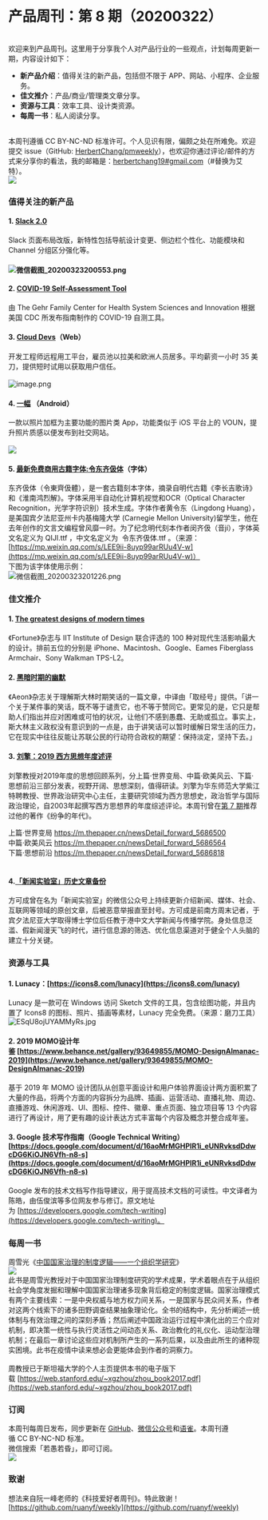 # 产品周刊：第 8 期（20200322）


<br />欢迎来到产品周刊。这里用于分享我个人对产品行业的一些观点，计划每周更新一期，内容设计如下：

- **新产品介绍**：值得关注的新产品，包括但不限于 APP、网站、小程序、企业服务。
- **佳文推介**：产品/商业/管理类文章分享。
- **资源与工具**：效率工具、设计类资源。
- **每周一书**：私人阅读分享。


<br />本周刊遵循 CC BY-NC-ND 标准许可。个人见识有限，偏颇之处在所难免。欢迎提交 issue（GitHub: [HerbertChang/pmweekly](https://github.com/HerbertChang/pmweekly)），也欢迎你通过评论/邮件的方式来分享你的看法，我的邮箱是：[herbertchang19#gmail.com](mailto:herbertchang19@gmail.com)（#替换为艾特）。<br />![](https://cdn.nlark.com/yuque/0/2020/png/535404/1584802389942-996949c1-dc74-4e53-b3c0-9db2450c2145.png#align=left&display=inline&height=31&margin=%5Bobject%20Object%5D&originHeight=31&originWidth=88&size=0&status=done&style=none&width=88)

<a name="7T3Fc"></a>
### 值得关注的新产品<br />
<a name="Z0A2e"></a>
#### 1. [Slack 2.0](https://slackhq.com/simpler-more-organized-slack)
Slack 页面布局改版，新特性包括导航设计变更、侧边栏个性化、功能模块和 Channel 分组区分强化等。<br />

<a name="sSxQJ"></a>
#### ![微信截图_20200323200553.png](https://cdn.nlark.com/yuque/0/2020/png/535404/1584965769670-42bd3e46-1588-4f6b-beeb-766a64bdcb18.png#align=left&display=inline&height=574&margin=%5Bobject%20Object%5D&name=%E5%BE%AE%E4%BF%A1%E6%88%AA%E5%9B%BE_20200323200553.png&originHeight=574&originWidth=1149&size=190993&status=done&style=none&width=1149)
<a name="UPRdR"></a>
#### 2. [COVID-19 Self-Assessment Tool](https://gehrcovidtriage.akidolabs.com/) 
由 The Gehr Family Center for Health System Sciences and Innovation 根据美国 CDC 所发布指南制作的 COVID-19 自测工具。<br />

<a name="yR3u0"></a>
#### 3. [Cloud Devs](https://clouddevs.io/)（Web）
开发工程师远程用工平台，雇员池以拉美和欧洲人员居多。平均薪资一小时 35 美刀，提供短时试用以获取用户信任。<br />
<br />![image.png](https://cdn.nlark.com/yuque/0/2020/png/535404/1584967488035-daccf3c9-1b62-4579-8765-9754e3027a87.png#align=left&display=inline&height=358&margin=%5Bobject%20Object%5D&name=image.png&originHeight=715&originWidth=1478&size=585451&status=done&style=none&width=739)
<a name="KQJAn"></a>
#### 4.  [一幅](https://www.coolapk.com/apk/com.joey.fui) （Android）
一款以照片加框为主要功能的图片类 App，功能类似于 iOS 平台上的 VOUN，提升照片质感以便发布到社交网站。<br />
<br />![](https://cdn.nlark.com/yuque/0/2020/png/535404/1584966927288-380abb13-0d9e-4306-9dcc-bb225960875e.png#align=left&display=inline&height=676&margin=%5Bobject%20Object%5D&originHeight=676&originWidth=650&size=0&status=done&style=none&width=650)<br />

<a name="AWsn6"></a>
#### 5. [最新免费商用古籍字体:令东齐伋体](https://github.com/LingDong-/qiji-font)（字体）
东齐伋体（令東齊伋體），是一套古籍刻本字体，摘录自明代古籍《李长吉歌诗》和《淮南鸿烈解》。字体采用半自动化计算机视觉和OCR（Optical Character Recognition，光学字符识别）技术生成。字体作者黄令东（Lingdong Huang），是美国宾夕法尼亚州卡内基梅隆大学 (Carnegie Mellon University)留学生，他在去年创作的文言文编程曾风靡一时。为了纪念明代刻本作者闵齐伋（音jí），字体英文名定义为 QIJI.ttf ，中文名定义为  令东齐伋体.ttf 。（来源：[https://mp.weixin.qq.com/s/LEE9ii-8uyp99arRUu4V-w](https://mp.weixin.qq.com/s/LEE9ii-8uyp99arRUu4V-w)）<br />下图为该字体使用示例：<br />![微信截图_20200323201226.png](https://cdn.nlark.com/yuque/0/2020/png/535404/1584965559626-947ec36c-6472-4e0e-8e17-e98b6eb8dc29.png#align=left&display=inline&height=878&margin=%5Bobject%20Object%5D&name=%E5%BE%AE%E4%BF%A1%E6%88%AA%E5%9B%BE_20200323201226.png&originHeight=878&originWidth=817&size=763306&status=done&style=none&width=817)<br />

<a name="qhT3W"></a>
### 佳文推介
<a name="i9rxS"></a>
#### 1. [The greatest designs of modern times](https://fortune.com/longform/100-best-designs/) 
《Fortune》杂志与 IIT Institute of Design 联合评选的 100 种对现代生活影响最大的设计。排前五位的分别是 iPhone、Macintosh、Google、Eames Fiberglass Armchair、Sony Walkman TPS-L2。<br />

<a name="nSOeh"></a>
#### 2. [黑暗时期的幽默](https://qujinghao.com/2020/03/14/6e50ef4bca/)
《Aeon》杂志关于理解斯大林时期笑话的一篇文章，中译由「取经号」提供。「讲一个关于某件事的笑话，既不等于谴责它，也不等于赞同它。更常见的是，它只是帮助人们指出并应对困难或可怕的状况，让他们不感到愚蠢、无助或孤立。事实上，斯大林主义政权没有意识到的一点是，由于讲笑话可以暂时缓解日常生活的压力，它在现实中往往反能让苏联公民的行动符合政权的期望：保持淡定，坚持下去。」

<a name="fMfnK"></a>
#### 3. [刘擎：2019 西方思想年度述评](https://www.thepaper.cn/newsDetail_forward_5686818)
刘擎教授对2019年度的思想回顾系列，分上篇·世界变局、中篇·欧美风云、下篇·思想前沿三部分发表，视野开阔、思想深刻，值得研读。刘擎为华东师范大学紫江特聘教授、世界政治研究中心主任，主要研究领域为西方思想史，政治哲学与国际政治理论，自2003年起撰写西方思想界的年度综述评论。本周刊曾在[第 7 期](https://www.yuque.com/herbert-chang/pmweekly/issue-7#zzpbS)推荐过他的著作《纷争的年代》。

上篇·世界变局 https://m.thepaper.cn/newsDetail_forward_5686500<br />中篇·欧美风云 https://m.thepaper.cn/newsDetail_forward_5686564<br />下篇·思想前沿 https://m.thepaper.cn/newsDetail_forward_5686818<br /> <br />

<a name="Lxt4y"></a>
#### 4.[「新闻实验室」历史文章备份](https://github.com/Newslab2020/Contents/blob/master/wechataccount.md)
方可成曾在名为「新闻实验室」的微信公众号上持续更新介绍新闻、媒体、社会、互联网等领域的原创文章，后被恶意举报直至封号。方可成是前南方周末记者，于宾夕法尼亚大学取得博士学位后任教于港中文大学新闻与传播学院。身处信息泛滥、假新闻漫天飞的时代，进行信息源的筛选、优化信息渠道对于健全个人头脑的建立十分关键。<br />

<a name="JzxKW"></a>
### 资源与工具
<a name="9zc2D"></a>
#### 1. Lunacy：[https://icons8.com/lunacy](https://icons8.com/lunacy)
Lunacy 是一款可在 Windows 访问 Sketch 文件的工具，包含绘图功能，并且内置了 Icons8 的图标、照片、插画等素材，Lunacy 完全免费。（来源：磨刀工具）<br />![ESqU8ojUYAMMyRs.jpg](https://cdn.nlark.com/yuque/0/2020/jpeg/535404/1584803990335-ebd59389-5e83-46f8-a2d8-da8441477ea4.jpeg#align=left&display=inline&height=1578&margin=%5Bobject%20Object%5D&name=ESqU8ojUYAMMyRs.jpg&originHeight=1578&originWidth=2420&size=303411&status=done&style=none&width=2420)<br />

<a name="5GLvp"></a>
#### 2. 2019 MOMO设计年鉴 [https://www.behance.net/gallery/93649855/MOMO-DesignAlmanac-2019](https://www.behance.net/gallery/93649855/MOMO-DesignAlmanac-2019)
基于 2019 年 MOMO 设计团队从创意平面设计和用户体验界面设计两方面积累了大量的作品，将两个方面的内容拆分为品牌、插画、运营活动、直播礼物、周边、直播游戏、休闲游戏、UI、图标、控件、徽章、重点页面、独立项目等 13 个内容进行了再设计，用了更有趣的设计表达方式丰富每个内容及概念并整合成年鉴。<br />

<a name="WW5DJ"></a>
#### 3. Google 技术写作指南（Google Technical Writing）[https://docs.google.com/document/d/16aoMrMGHPIR1i_eUNRvksdDdwcDG6KiOJN6Vfh-n8-s](https://docs.google.com/document/d/16aoMrMGHPIR1i_eUNRvksdDdwcDG6KiOJN6Vfh-n8-s)
Google 发布的技术文档写作指导建议，用于提高技术文档的可读性。中文译者为陈皓，由伍俊滨等多位网友参与修订。原文地址为 [https://developers.google.com/tech-writing](https://developers.google.com/tech-writing)。<br />

<a name="zzpbS"></a>
### 每周一书
周雪光《[中国国家治理的制度逻辑——一个组织学研究](https://book.douban.com/subject/26901114/)》<br />![](https://cdn.nlark.com/yuque/0/2020/jpeg/535404/1584975313474-f728754a-e867-4a4b-9e00-b935ef21aa69.jpeg#align=left&display=inline&height=459&margin=%5Bobject%20Object%5D&originHeight=1540&originWidth=1080&size=0&status=done&style=none&width=322)<br />此书是周雪光教授对于中国国家治理制度研究的学术成果，学术着眼点在于从组织社会学角度发掘和理解中国国家治理诸多现象背后稳定的制度逻辑。国家治理模式有两个主要线索：一是中央权威与地方权力间关系，一是国家与民众间关系，作者对这两个线索下的诸多田野调查结果抽象理论化。全书的结构中，先分析阐述一统体制与有效治理之间的深刻矛盾；然后阐述中国政治运行过程中演化出的三个应对机制，即决策一统性与执行灵活性之间动态关系、政治教化的礼仪化、运动型治理机制；在最后一章讨论这些应对机制所产生的一系列后果，以及由此所生的诸种现实困境。此书在疫情中读来想必会更能体会到作者的洞察力。<br />
<br />周教授已于斯坦福大学的个人主页提供本书的电子版下载 [https://web.stanford.edu/~xgzhou/zhou_book2017.pdf](https://web.stanford.edu/~xgzhou/zhou_book2017.pdf)<br />

<a name="GWXUE"></a>
### 订阅
本周刊每周日发布，同步更新在 [GitHub](https://github.com/HerbertChang/pmweekly)、[微信公众号](https://weixin.sogou.com/weixin?type=1&s_from=input&query=%E8%8B%A5%E6%84%9A%E8%8B%A5%E6%98%8F&ie=utf8&_sug_=y&_sug_type_=&w=01019900&sut=10610&sst0=1571666684054&lkt=0%2C0%2C0)和[语雀](https://yuque.com/herbert-chang/pmweekly/)。本周刊遵循 CC BY-NC-ND 标准。<br />微信搜索「若愚若昏」，即可订阅。<br />![](https://cdn.nlark.com/yuque/0/2019/jpeg/535404/1571989117002-cef6be63-7b29-4ac4-a35f-3b5a43e7ce88.jpeg#align=left&display=inline&height=258&margin=%5Bobject%20Object%5D&originHeight=258&originWidth=258&status=done&style=none&width=258)<br />

<a name="omNyd"></a>
### 致谢
想法来自阮一峰老师的《科技爱好者周刊》。特此致谢！ [https://github.com/ruanyf/weekly](https://github.com/ruanyf/weekly)
